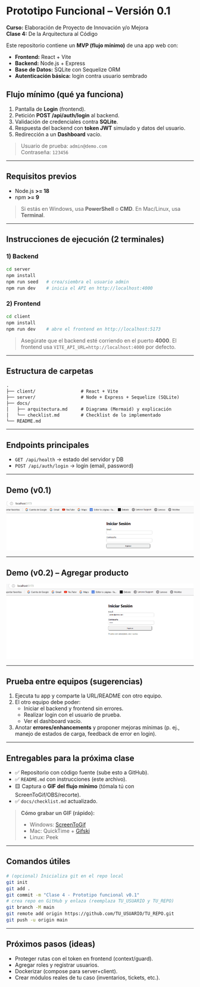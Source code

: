 # Prototipo Funcional – Versión 0.1
**Curso:** Elaboración de Proyecto de Innovación y/o Mejora  
**Clase 4:** De la Arquitectura al Código

Este repositorio contiene un **MVP (flujo mínimo)** de una app web con:
- **Frontend:** React + Vite
- **Backend:** Node.js + Express
- **Base de Datos:** SQLite con Sequelize ORM
- **Autenticación básica:** login contra usuario sembrado

## Flujo mínimo (qué ya funciona)
1. Pantalla de **Login** (frontend).
2. Petición **POST /api/auth/login** al backend.
3. Validación de credenciales contra **SQLite**.
4. Respuesta del backend con **token JWT** simulado y datos del usuario.
5. Redirección a un **Dashboard** vacío.

> Usuario de prueba: `admin@demo.com`  
> Contraseña: `123456`

---

## Requisitos previos
- Node.js **>= 18**
- npm **>= 9**

> Si estás en Windows, usa **PowerShell** o **CMD**. En Mac/Linux, usa **Terminal**.

---

## Instrucciones de ejecución (2 terminales)
### 1) Backend
```bash
cd server
npm install
npm run seed   # crea/siembra el usuario admin
npm run dev    # inicia el API en http://localhost:4000
```

### 2) Frontend
```bash
cd client
npm install
npm run dev    # abre el frontend en http://localhost:5173
```

> Asegúrate que el backend esté corriendo en el puerto **4000**. El frontend usa `VITE_API_URL=http://localhost:4000` por defecto.

---

## Estructura de carpetas
```
.
├── client/                 # React + Vite
├── server/                 # Node + Express + Sequelize (SQLite)
├── docs/
│   ├── arquitectura.md     # Diagrama (Mermaid) y explicación
│   └── checklist.md        # Checklist de lo implementado
└── README.md
```

---

## Endpoints principales
- `GET /api/health` → estado del servidor y DB
- `POST /api/auth/login` → login (email, password)

---

## Demo (v0.1)
![Demo](docs/demo.gif)

---

## Demo (v0.2) – Agregar producto
![Demo productos](docs/demo_productos.gif)

---

## Prueba entre equipos (sugerencias)
1. Ejecuta tu app y comparte la URL/README con otro equipo.
2. El otro equipo debe poder:
   - Iniciar el backend y frontend sin errores.
   - Realizar login con el usuario de prueba.
   - Ver el dashboard vacío.
3. Anotar **errores/enhancements** y proponer mejoras mínimas (p. ej., manejo de estados de carga, feedback de error en login).

---

## Entregables para la próxima clase
- ✅ Repositorio con código fuente (sube esto a GitHub).
- ✅ `README.md` con instrucciones (este archivo).
- 🟨 Captura o **GIF del flujo mínimo** (tómala tú con ScreenToGif/OBS/recorte).
- ✅ `docs/checklist.md` actualizado.

> **Cómo grabar un GIF (rápido):**
> - Windows: [ScreenToGif](https://www.screentogif.com/)  
> - Mac: QuickTime + [Gifski](https://gif.ski/)  
> - Linux: Peek

---

## Comandos útiles
```bash
# (opcional) Inicializa git en el repo local
git init
git add .
git commit -m "Clase 4 - Prototipo funcional v0.1"
# crea repo en GitHub y enlaza (reemplaza TU_USUARIO y TU_REPO)
git branch -M main
git remote add origin https://github.com/TU_USUARIO/TU_REPO.git
git push -u origin main
```

---

## Próximos pasos (ideas)
- Proteger rutas con el token en frontend (context/guard).
- Agregar roles y registrar usuarios.
- Dockerizar (compose para server+client).
- Crear módulos reales de tu caso (inventarios, tickets, etc.).
